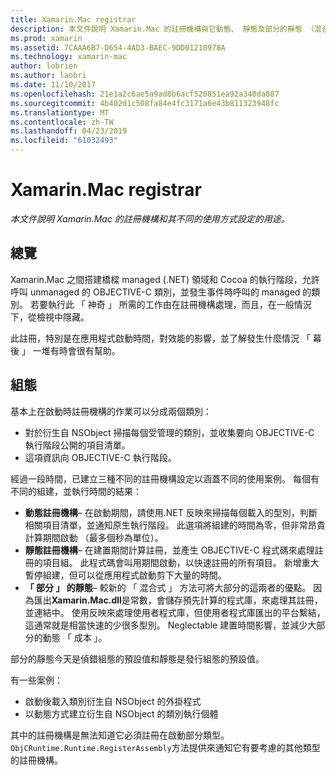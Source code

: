 ```yaml
---
title: Xamarin.Mac registrar
description: 本文件說明 Xamarin.Mac 的註冊機構與它動態、 靜態及部分的靜態 （混合式） 的目的使用方式設定。
ms.prod: xamarin
ms.assetid: 7CAAA6B7-D654-4AD3-BAEC-9DD01210978A
ms.technology: xamarin-mac
author: lobrien
ms.author: laobri
ms.date: 11/10/2017
ms.openlocfilehash: 21e1a2c6ae5a9ad8b6acf520851ea92a340da887
ms.sourcegitcommit: 4b402d1c508fa84e4fc3171a6e43b811323948fc
ms.translationtype: MT
ms.contentlocale: zh-TW
ms.lasthandoff: 04/23/2019
ms.locfileid: "61032493"
---
```

# <a name="xamarinmac-registrar"></a>Xamarin.Mac registrar

_本文件說明 Xamarin.Mac 的註冊機構和其不同的使用方式設定的用途。_

## <a name="overview"></a>總覽

Xamarin.Mac 之間搭建橋樑 managed (.NET) 領域和 Cocoa 的執行階段，允許呼叫 unmanaged 的 OBJECTIVE-C 類別，並發生事件時呼叫的 managed 的類別。 若要執行此 「 神奇 」 所需的工作由在註冊機構處理，而且，在一般情況下，從檢視中隱藏。

此註冊，特別是在應用程式啟動時間，對效能的影響，並了解發生什麼情況 「 幕後 」 一堆有時會很有幫助。

## <a name="configurations"></a>組態

基本上在啟動時註冊機構的作業可以分成兩個類別：

- 對於衍生自 NSObject 掃描每個受管理的類別，並收集要向 OBJECTIVE-C 執行階段公開的項目清單。
- 這項資訊向 OBJECTIVE-C 執行階段。

經過一段時間，已建立三種不同的註冊機構設定以涵蓋不同的使用案例。 每個有不同的組建，並執行時間的結果：

- **動態註冊機構**– 在啟動期間，請使用.NET 反映來掃描每個載入的型別，判斷相關項目清單，並通知原生執行階段。 此選項將組建的時間為零，但非常昂貴計算期間啟動 （最多個秒為單位）。
- **靜態註冊機構**– 在建置期間計算註冊，並產生 OBJECTIVE-C 程式碼來處理註冊的項目組。 此程式碼會叫用期間啟動，以快速註冊的所有項目。 新增重大暫停組建，但可以從應用程式啟動剪下大量的時間。
- **「 部分 」 的靜態**– 較新的 「 混合式 」 方法可將大部分的這兩者的優點。 因為匯出**Xamarin.Mac.dll**是常數，會儲存預先計算的程式庫，來處理其註冊，並連結中。 使用反映來處理使用者程式庫，但使用者程式庫匯出的平台繫結，這通常就是相當快速的少很多型別。 Neglectable 建置時間影響，並減少大部分的動態 「 成本 」。

部分的靜態今天是偵錯組態的預設值和靜態是發行組態的預設值。

有一些案例：

- 啟動後載入類別衍生自 NSObject 的外掛程式
- 以動態方式建立衍生自 NSObject 的類別執行個體

其中的註冊機構是無法知道它必須註冊在啟動部分類型。 `ObjCRuntime.Runtime.RegisterAssembly`方法提供來通知它有要考慮的其他類型的註冊機構。
